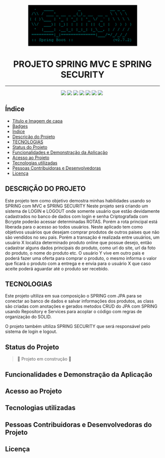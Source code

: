 <div align="center">
    <img src="./src/main/resources/img/image001.png" weidth="500px"/>
</div>

<h1 align="center" class="Título-e-Imagem-de-capa"> PROJETO SPRING MVC E SPRING SECURITY </h1>

___
<div style="{display:inline_block}" align="center">
    <img src="https://img.shields.io/badge/spring-spring%20MVC-green"/>
    <img src="https://img.shields.io/badge/spring-security-yellow"/>
    <img src="https://img.shields.io/badge/th-thymeleaf-pink"/>
    <img src="https://img.shields.io/badge/version-1.2-blue"/>
    <img src="https://img.shields.io/badge/status-desenvolvimento-informational"/>
    <img src="https://img.shields.io/badge/autor-kai%20wang-ff69b4"/>
    <img src="https://img.shields.io/badge/release%20date-agosto-9cf"/>
<img src=""/>
</div>

## Índice 

* [Título e Imagem de capa](#Título-e-Imagem-de-capa)
* [Badges](#badges)
* [Índice](#índice)
* [Descrição do Projeto](#descrição-do-projeto)
* [TECNOLOGIAS](#tecnologias)
* [Status do Projeto](#status-do-Projeto)
* [Funcionalidades e Demonstração da Aplicação](#funcionalidades-e-demonstração-da-aplicação)
* [Acesso ao Projeto](#acesso-ao-projeto)
* [Tecnologias utilizadas](#tecnologias-utilizadas)
* [Pessoas Contribuidoras e Desenvolvedoras](#pessoas-contribuidoras-e-desenvolvedoras)
* [Licença](#licença)

## DESCRIÇÃO DO PROJETO

Este projeto tem como objetivo demostra minhas habilidades usando so SPRING com MVC e SPRING SECURITY
Neste projeto será criando um sistema de LOGIN e LOGOUT onde somente usuário que estão devidamente cadastrados no banco de dados com login e senha Criptografada com Bcrypte poderão acessar determinadas ROTAS.
Porém a rota principal está liberada para o acesso ao todos usuários.
Neste aplicado tem como objetivos usuários que desejam comprar produtos de outros paises que não são vendidos no seu pais.
Porém a transação é realizada entre usuários, um usuário X localiza determinado produto online que possue desejo, então cadastrar alguns dados principais do produto, como url do site, url da foto do produto, o nome do produto etc. O usuário Y vive em outro pais e poderá fazer uma oferta para comprar o produto, o mesmo informa o valor que ficará o produto com a entrega e e envia para o usuário X que caso aceite poderá aguardar até o produto ser recebido.

## TECNOLOGIAS

Este projeto ultiliza em sua composição o SPRING com JPA para se conectar ao banco de dados e salvar informações dos produtos, as class são criadas com anotações e gerados metodos CRUD do JPA com SPRING usando Repository e Services para acoplar o código com regras de organização do SOLID.

O projeto também ultiliza SPRING SECURITY que será responsável pelo sistema de login e logout.

## Status do Projeto

> :construction: Projeto em construção :construction: 

## Funcionalidades e Demonstração da Aplicação
## Acesso ao Projeto
## Tecnologias utilizadas
## Pessoas Contribuidoras e Desenvolvedoras do Projeto
## Licença